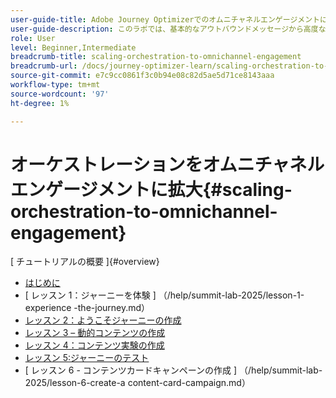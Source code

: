 ```yaml
---
user-guide-title: Adobe Journey Optimizerでのオムニチャネルエンゲージメントに対するオーケストレーションの拡張
user-guide-description: このラボでは、基本的なアウトバウンドメッセージから高度なオムニチャネルエクスペリエンスにビジネスコミュニケーションを変換する方法を説明します。 実践的な例を通じて、プロアクティブなアウトリーチとレスポンシブエンゲージメントを組み合わせたカスタマージャーニーを作成します。
role: User
level: Beginner,Intermediate
breadcrumb-title: scaling-orchestration-to-omnichannel-engagement
breadcrumb-url: /docs/journey-optimizer-learn/scaling-orchestration-to-omnichannel-engagement/introduction
source-git-commit: e7c9cc0861f3c0b94e08c82d5ae5d71ce8143aaa
workflow-type: tm+mt
source-wordcount: '97'
ht-degree: 1%

---
```



# オーケストレーションをオムニチャネルエンゲージメントに拡大{#scaling-orchestration-to-omnichannel-engagement}

[ チュートリアルの概要 ]{#overview}
+ [はじめに](/help/summit-lab-2025/introduction.md)
+ [ レッスン 1：ジャーニーを体験 ] （/help/summit-lab-2025/lesson-1-experience -the-journey.md）
+ [レッスン 2：ようこそジャーニーの作成](/help/summit-lab-2025/lesson-2-create-a-welcome-journey.md)
+ [レッスン 3 – 動的コンテンツの作成](/help/summit-lab-2025/lesson-3-create-dynamic-content.md)
+ [レッスン 4：コンテンツ実験の作成](/help/summit-lab-2025/lesson-4-create-a-content-experiment.md)
+ [レッスン 5:ジャーニーのテスト](/help/summit-lab-2025/lesson-5-test-your-journey.md)
+ [ レッスン 6 - コンテンツカードキャンペーンの作成 ] （/help/summit-lab-2025/lesson-6-create-a content-card-campaign.md）
